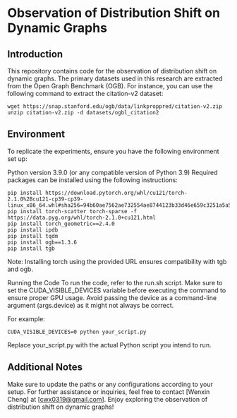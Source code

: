 # Observation of Distribution Shift on Dynamic Graphs
## Introduction
This repository contains code for the observation of distribution shift on dynamic graphs. The primary datasets used in this research are extracted from the Open Graph Benchmark (OGB). For instance, you can use the following command to extract the citation-v2 dataset:

```
wget https://snap.stanford.edu/ogb/data/linkproppred/citation-v2.zip
unzip citation-v2.zip -d datasets/ogbl_citation2
```

## Environment
To replicate the experiments, ensure you have the following environment set up:

Python version 3.9.0 (or any compatible version of Python 3.9)
Required packages can be installed using the following instructions:
```
pip install https://download.pytorch.org/whl/cu121/torch-2.1.0%2Bcu121-cp39-cp39-linux_x86_64.whl#sha256=94b60ae7562ae732554ae8744123b33d46e659c3251a5a58c7269c12e838868b
pip install torch-scatter torch-sparse -f https://data.pyg.org/whl/torch-2.1.0+cu121.html
pip install torch_geometric==2.4.0
pip install ipdb
pip install tqdm
pip install ogb==1.3.6
pip install tgb
```
Note: Installing torch using the provided URL ensures compatibility with tgb and ogb.

Running the Code
To run the code, refer to the run.sh script. Make sure to set the CUDA_VISIBLE_DEVICES variable before executing the command to ensure proper GPU usage. Avoid passing the device as a command-line argument (args.device) as it might not always be correct.

For example:
```
CUDA_VISIBLE_DEVICES=0 python your_script.py
```
Replace your_script.py with the actual Python script you intend to run.

## Additional Notes
Make sure to update the paths or any configurations according to your setup.
For further assistance or inquiries, feel free to contact [Wenxin Cheng] at [cwx0319@gmail.com].
Enjoy exploring the observation of distribution shift on dynamic graphs!